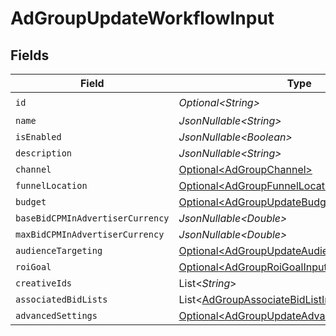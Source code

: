 # AdGroupUpdateWorkflowInput


## Fields

| Field                                                                                                            | Type                                                                                                             | Required                                                                                                         | Description                                                                                                      |
| ---------------------------------------------------------------------------------------------------------------- | ---------------------------------------------------------------------------------------------------------------- | ---------------------------------------------------------------------------------------------------------------- | ---------------------------------------------------------------------------------------------------------------- |
| `id`                                                                                                             | *Optional\<String>*                                                                                              | :heavy_check_mark:                                                                                               | N/A                                                                                                              |
| `name`                                                                                                           | *JsonNullable\<String>*                                                                                          | :heavy_minus_sign:                                                                                               | N/A                                                                                                              |
| `isEnabled`                                                                                                      | *JsonNullable\<Boolean>*                                                                                         | :heavy_minus_sign:                                                                                               | N/A                                                                                                              |
| `description`                                                                                                    | *JsonNullable\<String>*                                                                                          | :heavy_minus_sign:                                                                                               | N/A                                                                                                              |
| `channel`                                                                                                        | [Optional\<AdGroupChannel>](../../models/components/AdGroupChannel.md)                                           | :heavy_minus_sign:                                                                                               | N/A                                                                                                              |
| `funnelLocation`                                                                                                 | [Optional\<AdGroupFunnelLocation>](../../models/components/AdGroupFunnelLocation.md)                             | :heavy_minus_sign:                                                                                               | N/A                                                                                                              |
| `budget`                                                                                                         | [Optional\<AdGroupUpdateBudgetInput>](../../models/components/AdGroupUpdateBudgetInput.md)                       | :heavy_minus_sign:                                                                                               | N/A                                                                                                              |
| `baseBidCPMInAdvertiserCurrency`                                                                                 | *JsonNullable\<Double>*                                                                                          | :heavy_minus_sign:                                                                                               | N/A                                                                                                              |
| `maxBidCPMInAdvertiserCurrency`                                                                                  | *JsonNullable\<Double>*                                                                                          | :heavy_minus_sign:                                                                                               | N/A                                                                                                              |
| `audienceTargeting`                                                                                              | [Optional\<AdGroupUpdateAudienceTargetingInput>](../../models/components/AdGroupUpdateAudienceTargetingInput.md) | :heavy_minus_sign:                                                                                               | N/A                                                                                                              |
| `roiGoal`                                                                                                        | [Optional\<AdGroupRoiGoalInput>](../../models/components/AdGroupRoiGoalInput.md)                                 | :heavy_minus_sign:                                                                                               | N/A                                                                                                              |
| `creativeIds`                                                                                                    | List\<*String*>                                                                                                  | :heavy_minus_sign:                                                                                               | N/A                                                                                                              |
| `associatedBidLists`                                                                                             | List\<[AdGroupAssociateBidListInput](../../models/components/AdGroupAssociateBidListInput.md)>                   | :heavy_minus_sign:                                                                                               | N/A                                                                                                              |
| `advancedSettings`                                                                                               | [Optional\<AdGroupUpdateAdvancedSettingsInput>](../../models/components/AdGroupUpdateAdvancedSettingsInput.md)   | :heavy_minus_sign:                                                                                               | N/A                                                                                                              |